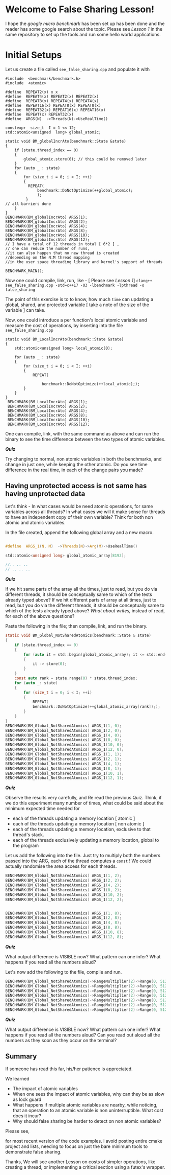 
# Welcome to False Sharing Lesson!

I hope the *google micro benchmark* has been set up has been done and the reader has some google search about the topic.
Please see *Lesson 1* in the same repository to set up the tools and run some hello world applications. 


# Initial Setups

Let us create a file called `see_false_sharing.cpp` and populate it with 

    #include  <benchmark/benchmark.h>
    #include  <atomic>
    
    #define  REPEAT2(x) x x
    #define  REPEAT4(x) REPEAT2(x) REPEAT2(x)
    #define  REPEAT8(x) REPEAT4(x) REPEAT4(x)
    #define  REPEAT16(x) REPEAT8(x) REPEAT8(x)
    #define  REPEAT32(x) REPEAT16(x) REPEAT16(x)
    #define  REPEAT(x) REPEAT32(x)
    #define  ARGS(N)  ->Threads(N)->UseRealTime()
    
    constexpr  size_t  I = 1 << 12;
    std::atomic<unsigned  long> global_atomic;

	static void BM_globalIncrAto(benchmark::State &state) 
	{
		if (state.thread_index == 0) 
		{
		    global_atomic.store(0); // this could be removed later
	    }
		for (auto _ : state) 
		{
		    for (size_t i = 0; i < I; ++i)
		    {
		      REPEAT(
		          benchmark::DoNotOptimize(++global_atomic);
		          );
		     }
    // all barriers done
	    }
	}
    BENCHMARK(BM_globalIncrAto) ARGS(1);
    BENCHMARK(BM_globalIncrAto) ARGS(2);
    BENCHMARK(BM_globalIncrAto) ARGS(4);
    BENCHMARK(BM_globalIncrAto) ARGS(8);
    BENCHMARK(BM_globalIncrAto) ARGS(10);
    BENCHMARK(BM_globalIncrAto) ARGS(12);
    // I have a total of 12 threads in total [ 6*2 ] ,
    // one can reduce the number of runs, 
    //it can also happen that no new thread is created 
    //depending on the N:M thread mapping 
    //in the user space threading library and kernel's support of threads
    
	BENCHMARK_MAIN();
    
   
   Now one could compile, link, run, like -  [ Please see *Lesson 1*] 
    `clang++ see_false_sharing.cpp -std=c++17 -O3 -lbenchmark -lpthread -o false_sharing`
 
   The point of this exercise is to to know, how much `time` can updating a global, shared, and protected variable [ take a note of the size of the variable ] can take.

Now, one could introduce a per function's local atomic variable and measure the cost of operations, by inserting into the file `see_false_sharing.cpp`

    static void BM_LocalIncrAto(benchmark::State &state) 
    {
	    std::atomic<unsigned long> local_atomic(0);
	    
	    for (auto _ : state) 
	    {
	        for (size_t i = 0; i < I; ++i) 
	        {
	            REPEAT(

	                benchmark::DoNotOptimize(++local_atomic););
		    }
		}
    }
     BENCHMARK(BM_LocalIncrAto) ARGS(1);
     BENCHMARK(BM_LocalIncrAto) ARGS(2);
     BENCHMARK(BM_LocalIncrAto) ARGS(4);
     BENCHMARK(BM_LocalIncrAto) ARGS(8);
     BENCHMARK(BM_LocalIncrAto) ARGS(10);
     BENCHMARK(BM_LocalIncrAto) ARGS(12);

   One can compile, link, with the same command as above and can run the binary to see the time difference between the two types of atomic variables.
   
 ***Quiz***

Try changing to normal, non atomic variables in both the benchmarks, and change  in just one, while keeping the other atomic. Do you see time difference in the real time, in each of the change pairs you made? 


 

## Having unprotected access is not same has having unprotected data 
Let's think - 
In what cases would be need atomic operations, for same variables across all threads? 
In what cases we will it make sense for  threads to have an independent copy of their own variable? Think for both non atomic and atomic variables. 

In the file created, append the following global array and a new macro.
```c

#define  ARGS_1(N, M)  ->Threads(N)->Arg(M)->UseRealTime()

std::atomic<unsigned long> global_atomic_array[8192];

//.. .. .. 
// .. .. .. 

```

***Quiz***

If we hit same parts of the array all the times, just to read, but you do via different threads, it  should be conceptually same to which of the tests already typed above?
If we hit different parts of array at all times, just to read, but you do via the different threads, it  should be conceptually same to which of the tests already typed above?
*What about writes,* instead of read, for each of the above questions?

Paste the following in the file; then compile, link, and run the binary.

```c
static void BM_Global_NotSharedAtomics(benchmark::State & state)
{
    if (state.thread_index == 0)
    {
        for (auto it = std::begin(global_atomic_array); it <= std::end(global_atomic_array); it++)
        {
            it -> store(0);
        }
    }
    const auto rank = state.range(0) * state.thread_index;
    for (auto _: state)
    {
        for (size_t i = 0; i < I; ++i)
        {
            REPEAT(
            benchmark::DoNotOptimize(++global_atomic_array[rank]););
        }
    }
}
BENCHMARK(BM_Global_NotSharedAtomics) ARGS_1(1, 0);
BENCHMARK(BM_Global_NotSharedAtomics) ARGS_1(2, 0);
BENCHMARK(BM_Global_NotSharedAtomics) ARGS_1(4, 0);
BENCHMARK(BM_Global_NotSharedAtomics) ARGS_1(8, 0);
BENCHMARK(BM_Global_NotSharedAtomics) ARGS_1(10, 0);
BENCHMARK(BM_Global_NotSharedAtomics) ARGS_1(12, 0);
BENCHMARK(BM_Global_NotSharedAtomics) ARGS_1(1, 1);
BENCHMARK(BM_Global_NotSharedAtomics) ARGS_1(2, 1);
BENCHMARK(BM_Global_NotSharedAtomics) ARGS_1(4, 1);
BENCHMARK(BM_Global_NotSharedAtomics) ARGS_1(8, 1);
BENCHMARK(BM_Global_NotSharedAtomics) ARGS_1(10, 1);
BENCHMARK(BM_Global_NotSharedAtomics) ARGS_1(12, 1);
```
***Quiz***

Observe the results very carefully, and Re read the previous Quiz. 
Think, if we do this experiment many number of times, what could be said about the minimum expected time needed for

 - each of the threads updating a memory location  [ atomic ] 
 - each of the threads updating a memory location [ non atomic ]
 - each of the threads updating a memory location, exclusive to that thread's stack.
 - each of the threads exclusively updating a memory location, global to the program

Let us add  the following into the file.
Just try to multiply both the numbers passed into the ARG, each of the thread computes a `const` ! We could actually randomise the  area access for each threads. 

```c
BENCHMARK(BM_Global_NotSharedAtomics) ARGS_1(1, 2);
BENCHMARK(BM_Global_NotSharedAtomics) ARGS_1(2, 2);
BENCHMARK(BM_Global_NotSharedAtomics) ARGS_1(4, 2);
BENCHMARK(BM_Global_NotSharedAtomics) ARGS_1(8, 2);
BENCHMARK(BM_Global_NotSharedAtomics) ARGS_1(10, 2);
BENCHMARK(BM_Global_NotSharedAtomics) ARGS_1(12, 2);


BENCHMARK(BM_Global_NotSharedAtomics) ARGS_1(1, 8);
BENCHMARK(BM_Global_NotSharedAtomics) ARGS_1(2, 8);
BENCHMARK(BM_Global_NotSharedAtomics) ARGS_1(4, 8);
BENCHMARK(BM_Global_NotSharedAtomics) ARGS_1(8, 8);
BENCHMARK(BM_Global_NotSharedAtomics) ARGS_1(10, 8);
BENCHMARK(BM_Global_NotSharedAtomics) ARGS_1(12, 8);
```

***Quiz***

What output difference is VISIBLE now? What pattern can one infer?  What happens if you read all the numbers aloud? 

Let's now add the following to the file, compile and run.

```c
BENCHMARK(BM_Global_NotSharedAtomics)->RangeMultiplier(2)->Range(0, 512)->Threads(1);
BENCHMARK(BM_Global_NotSharedAtomics)->RangeMultiplier(2)->Range(0, 512)->Threads(2);
BENCHMARK(BM_Global_NotSharedAtomics)->RangeMultiplier(2)->Range(0, 512)->Threads(4);
BENCHMARK(BM_Global_NotSharedAtomics)->RangeMultiplier(2)->Range(0, 512)->Threads(6);
BENCHMARK(BM_Global_NotSharedAtomics)->RangeMultiplier(2)->Range(0, 512)->Threads(8);
BENCHMARK(BM_Global_NotSharedAtomics)->RangeMultiplier(2)->Range(0, 512)->Threads(10);
BENCHMARK(BM_Global_NotSharedAtomics)->RangeMultiplier(2)->Range(0, 512)->Threads(12);
```
***Quiz***

What output difference is VISIBLE now? What pattern can one infer?  What happens if you read all the numbers aloud?  Can you read out aloud all the numbers as they soon as they occur on the terminal? 

 
## Summary	

If someone has read this far, his/her patience is appreciated.

We learned

 - The impact of atomic variables
 - When one sees the impact of atomic variables, why can they be as slow as lock guard 
 - What happens if multiple atomic variables are nearby, while noticing, that an operation to an atomic variable is non uninterruptible. What cost does it incur?
 - Why should false sharing be harder to detect on non atomic variables? 

Please see, 
 
 for most recent version of the code examples. I avoid posting entire cmake project and lists, needing to focus on just the bare minimum tools to demonstrate false sharing.

Thanks, We will see another Lesson on costs of simpler operations, like creating a thread, or implementing a critical section using a futex's wrapper. 
